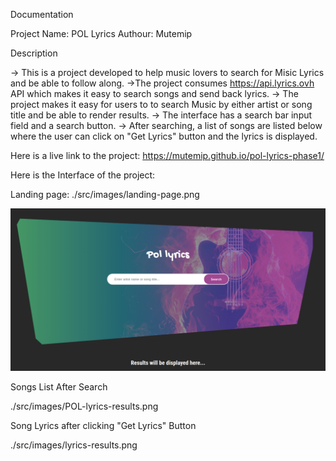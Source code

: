 Documentation

Project Name: POL Lyrics
Authour: Mutemip

Description

-> This is a project developed to help music lovers to search for Misic Lyrics and be able to follow along. 
	->The project consumes https://api.lyrics.ovh API which makes it easy to search songs and send back lyrics.
-> The project makes it easy for users to to search Music by either artist or song title and be able to render results. 
-> The interface has a search bar input field and a search button.
-> After searching, a list of songs are listed below where the user can click on "Get Lyrics" button and the lyrics is displayed.

Here is a live link to the project: https://mutemip.github.io/pol-lyrics-phase1/

Here is the Interface of the project:

Landing page:
./src/images/landing-page.png

<img src="./src/images/landing-page.png">

Songs List After Search

./src/images/POL-lyrics-results.png

Song Lyrics after clicking "Get Lyrics" Button

./src/images/lyrics-results.png

